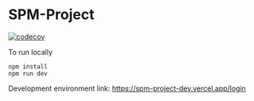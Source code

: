 # SPM-Project

[![codecov](https://codecov.io/github/bokiex/SPM-Project/branch/dev/graph/badge.svg?token=GP2GB88CHB)](https://codecov.io/github/bokiex/SPM-Project)

To run locally

```
npm install
npm run dev
```

Development environment link: https://spm-project-dev.vercel.app/login
